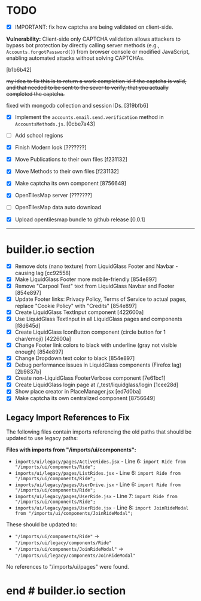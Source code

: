 # TODO

- [x] IMPORTANT: fix how captcha are being validated on client-side.

**Vulnerability:** Client-side only CAPTCHA validation allows attackers to bypass bot protection
by directly calling server methods (e.g., `Accounts.forgotPassword()`) from browser
console or modified JavaScript, enabling automated attacks without solving CAPTCHAs.

[b1b6b42]

~~my idea to fix this is to return a work completion id if the captcha is valid, and that needed to be sent to the sever to verify, that you actually completed the captcha.~~

fixed with mongodb collection and session IDs. [319bfb6]

- [x] Implement the `accounts.email.send.verification` method in `AccountsMethods.js`. [0cbe7a43]
- [ ] Add school regions
- [x] Finish Modern look [???????]
- [x] Move Publications to their own files [f231132]
- [x] Move Methods to their own files [f231132]
- [x] Make captcha its own component [8756649]
- [x] OpenTilesMap server  [???????]
- [ ] OpenTilesMap data auto download
- [x] Upload opentilesmap bundle to github release [0.0.1]


---

# builder.io section

- [x] Remove dots (nano texture) from LiquidGlass Footer and Navbar - causing lag [cc92558]
- [x] Make LiquidGlass Footer more mobile-friendly [854e897]
- [x] Remove "Carpool Test" text from LiquidGlass Navbar and Footer [854e897]
- [x] Update Footer links: Privacy Policy, Terms of Service to actual pages, replace "Cookie Policy" with "Credits" [854e897]
- [x] Create LiquidGlass TextInput component [422600a]
- [x] Use LiquidGlass TextInput in all LiquidGlass pages and components [f8d645d]
- [x] Create LiquidGlass IconButton component (circle button for 1 char/emoji) [422600a]
- [x] Change Footer link colors to black with underline (gray not visible enough) [854e897]
- [x] Change Dropdown text color to black [854e897]
- [x] Debug performance issues in LiquidGlass components (Firefox lag) [2b9837b]
- [x] Create non-LiquidGlass FooterVerbose component [7e61bc1]
- [x] Create LiquidGlass login page at /_test/liquidglass/login [1cee28d]
- [x] Show place creator in PlaceManager.jsx [ed7d0ba]
- [x] Make captcha its own centralized component [8756649]

## Legacy Import References to Fix

The following files contain imports referencing the old paths that should be updated to use legacy paths:

**Files with imports from "/imports/ui/components":**
- `imports/ui/legacy/pages/ActiveRides.jsx` - Line 6: `import Ride from "/imports/ui/components/Ride";`
- `imports/ui/legacy/pages/ListRides.jsx` - Line 6: `import Ride from "/imports/ui/components/Ride";`
- `imports/ui/legacy/pages/UserDrive.jsx` - Line 6: `import Ride from "/imports/ui/components/Ride";`
- `imports/ui/legacy/pages/UserRide.jsx` - Line 7: `import Ride from "/imports/ui/components/Ride";`
- `imports/ui/legacy/pages/UserRide.jsx` - Line 8: `import JoinRideModal from "/imports/ui/components/JoinRideModal";`

These should be updated to:
- `"/imports/ui/components/Ride"` → `"/imports/ui/legacy/components/Ride"`
- `"/imports/ui/components/JoinRideModal"` → `"/imports/ui/legacy/components/JoinRideModal"`

No references to "/imports/ui/pages" were found.

# end # builder.io section
